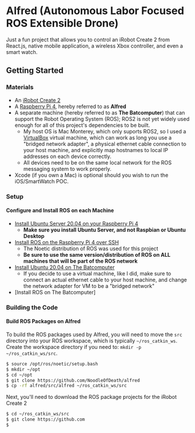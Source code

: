 # Alfred (Autonomous Labor Focused ROS Extensible Drone)

Just a fun project that allows you to control an iRobot Create 2 from React.js, native mobile application, a wireless Xbox controller, and even a smart watch.

## Getting Started

### Materials

* An [iRobot Create 2](https://store.irobot.com/default/create-programmable-programmable-robot-irobot-create-2/RC65099.html)
* A [Raspberry Pi 4](https://www.amazon.com/gp/product/B07TC2BK1X/ref=ppx_yo_dt_b_asin_title_o09_s00?ie=UTF8&psc=1), hereby referred to as __Alfred__
* A separate machine (hereby referred to as __The Batcomputer__) that can support the Robot Operating System (ROS); ROS2 is not yet widely used enough for all of this project's dependencies to be built.
  * My host OS is Mac Monterey, which only suports ROS2, so I used a [VirtualBox](https://www.virtualbox.org/wiki/Downloads) virtual machine, which can work as long you use a "bridged network adapter", a physical ethernet cable connection to your host machine, and explicitly map hostnames to local IP addresses on each device correctly.
  * All devices need to be on the same local network for the ROS messaging system to work properly.
* Xcode (if you own a Mac) is optional should you wish to run the iOS/SmartWatch POC.

### Setup

#### Configure and Install ROS on each Machine

* [Install Ubuntu Server 20.04 on your Raspberry Pi 4](https://ubuntu.com/tutorials/how-to-install-ubuntu-on-your-raspberry-pi#1-overview)
  * __Make sure you install Ubuntu Server, and not Raspbian or Ubuntu Desktop__
* [Install ROS on the Raspberry Pi 4 over SSH](https://ubuntu.com/tutorials/how-to-install-ubuntu-on-your-raspberry-pi#1-overview)
  * The Noetic distribution of ROS was used for this project
  * __Be sure to use the same version/distribution of ROS on ALL machines that will be part of the ROS network__
* [Install Ubuntu 20.04 on The Batcomputer](https://ubuntu.com/tutorials/install-ubuntu-desktop#1-overview)
  * If you decide to use a virtual machine, like I did, make sure to connect an actual ethernet cable to your host machine, and change the network adapter for VM to be a "bridged network"
* [Install ROS on The Batcomputer]
  
### Building the Code

#### Build ROS Packages on Alfred

To build the ROS packages used by Alfred, you will need to move the `src` directory into your ROS workspace, which is typically `~/ros_catkin_ws`. Create the workspace directory if you need to: `mkdir -p ~/ros_catkin_ws/src`.

```bash
$ source /opt/ros/noetic/setup.bash
$ mkdir ~/opt
$ cd ~/opt
$ git clone https://github.com/NoodleOfDeath/alfred
$ cp -rf alfred/src/alfred ~/ros_catkin_ws/src
```

Next, you'll need to download the ROS package projects for the iRobot Create 2

```bash
$ cd ~/ros_catkin_ws/src
$ git clone https://github.com
$
```